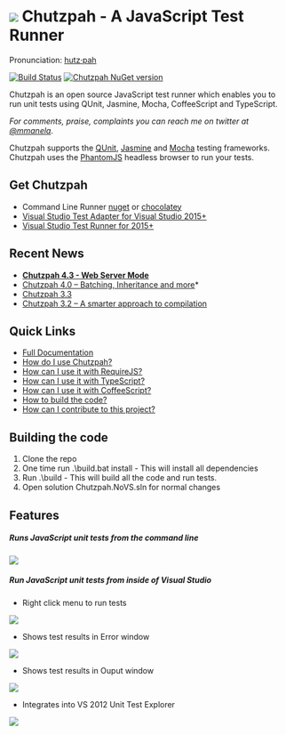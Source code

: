 # ![](https://raw.githubusercontent.com/mmanela/chutzpah/master/doc/images/chetTimesSmall.png) Chutzpah - A JavaScript Test Runner
Pronunciation: [hutz·pah](http://www.thefreedictionary.com/chutzpah)

[![Build Status](https://mmanela.visualstudio.com/Chutzpah/_apis/build/status/ChutzpahBuild)](https://mmanela.visualstudio.com/Chutzpah/_build/latest?definitionId=1)
[![Chutzpah NuGet version](https://img.shields.io/nuget/v/Chutzpah.svg)](https://www.nuget.org/packages/Chutzpah/)

Chutzpah is an open source JavaScript test runner which enables you to run unit tests using QUnit, Jasmine, Mocha, CoffeeScript and TypeScript.

_For comments, praise, complaints you can reach me on twitter at [@mmanela](http://twitter.com/mmanela)_.

Chutzpah supports the [QUnit](http://docs.jquery.com/QUnit), [Jasmine](https://jasmine.github.io/) and [Mocha](http://mochajs.org/) testing frameworks. 
Chutzpah uses the [PhantomJS](http://www.phantomjs.org/) headless browser to run your tests.


## Get Chutzpah

* Command Line Runner [nuget](https://www.nuget.org/packages/Chutzpah) or [chocolatey](http://chocolatey.org/packages/chutzpah)
* [Visual Studio Test Adapter for Visual Studio 2015+](http://visualstudiogallery.msdn.microsoft.com/f8741f04-bae4-4900-81c7-7c9bfb9ed1fe)
* [Visual Studio Test Runner for 2015+](http://visualstudiogallery.msdn.microsoft.com/71a4e9bd-f660-448f-bd92-f5a65d39b7f0)


## Recent News

* **[Chutzpah 4.3 - Web Server Mode](http://matthewmanela.com/blog/chutzpah-4-3-0-web-server-mode/)**
* [Chutzpah 4.0 – Batching, Inheritance and more](http://matthewmanela.com/blog/chutzpah-4-0-batching-inheritance-and-more/)*
* [Chutzpah 3.3](http://matthewmanela.com/blog/chutzpah-3-3-0/)
* [Chutzpah 3.2 – A smarter approach to compilation](http://matthewmanela.com/blog/chutzpah-3-2-a-smarter-approach-to-compilation/)


## Quick Links
* [Full Documentation](https://github.com/mmanela/chutzpah/wiki)
* [How do I use Chutzpah?](https://github.com/mmanela/chutzpah/wiki/Running-JavaScript-tests-with-Chutzpah)
* [How can I use it with RequireJS?](https://github.com/mmanela/chutzpah/wiki/Running-RequireJS-unit-tests)
* [How can I use it with TypeScript?](https://github.com/mmanela/chutzpah/wiki/Running-Unit-Tests-written-in-TypeScript)
* [How can I use it with CoffeeScript?](https://github.com/mmanela/chutzpah/wiki/Running-Unit-Tests-written-in-CoffeeScript)
* [How to build the code?](https://github.com/mmanela/chutzpah/wiki/building-and-running-the-code)
* [How can I contribute to this project?](https://github.com/mmanela/chutzpah/wiki/contributing-to-chutzpah)

## Building the code
1. Clone the repo
2. One time run .\build.bat install - This will install all dependencies
3. Run .\build - This will build all the code and run tests.
4. Open solution Chutzpah.NoVS.sln for normal changes

## Features

##### Runs JavaScript unit tests from the command line
  
 ![](https://raw.githubusercontent.com/mmanela/chutzpah/master/doc/images/commandLine.png)



##### Run JavaScript unit tests from inside of Visual Studio

* Right click menu to run tests
  
 ![](https://raw.githubusercontent.com/mmanela/chutzpah/master/doc/images/contextmenu_debugger.png)


* Shows test results in Error window
  
 ![](https://raw.githubusercontent.com/mmanela/chutzpah/master/doc/images/errorWindow.png)


* Shows test results in Ouput window
  
![](https://raw.githubusercontent.com/mmanela/chutzpah/master/doc/images/outputWindow.png)


* Integrates into VS 2012 Unit Test Explorer
  
 ![](https://raw.githubusercontent.com/mmanela/chutzpah/master/doc/images/UnitTestExplorer.png)
